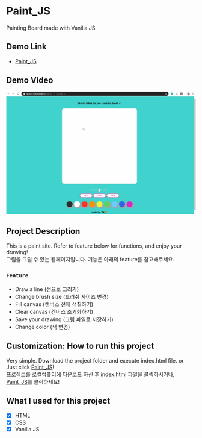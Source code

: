 # Paint_JS

Painting Board made with Vanilla JS

## Demo Link

- [Paint_JS](https://wook2124.github.io/Paint_JS/)

## Demo Video

![](demo.gif)

## Project Description 

This is a paint site. Refer to feature below for functions, and enjoy your drawing!  
그림을 그릴 수 있는 웹페이지입니다. 기능은 아래의 feature를 참고해주세요.

### `Feature`

- Draw a line (선으로 그리기)
- Change brush size (브러쉬 사이즈 변경)
- Fill canvas (캔버스 전체 색칠하기)
- Clear canvas (캔버스 초기화하기)
- Save your drawing (그림 파일로 저장하기)
- Change color (색 변경)

## Customization: How to run this project

Very simple. Download the project folder and execute index.html file. or Just click [Paint_JS](https://wook2124.github.io/Paint_JS/)!  
프로젝트를 로컬컴퓨터에 다운로드 하신 후 index.html 파일을 클릭하시거나, [Paint_JS](https://wook2124.github.io/Paint_JS/)를 클릭하세요!
## What I used for this project 

- [X] HTML
- [X] CSS
- [X] Vanilla JS
